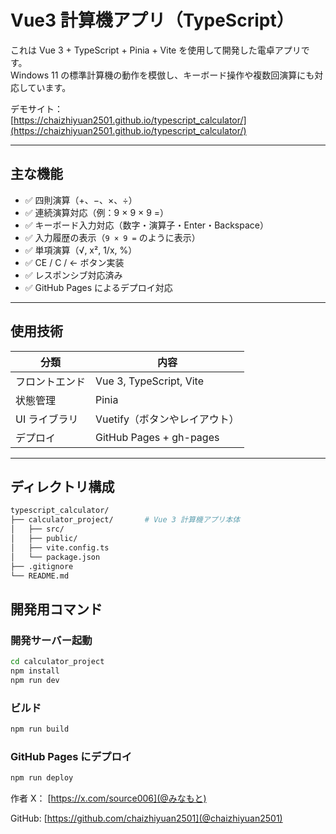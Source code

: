 # Vue3 計算機アプリ（TypeScript）

これは Vue 3 + TypeScript + Pinia + Vite を使用して開発した電卓アプリです。  
Windows 11 の標準計算機の動作を模倣し、キーボード操作や複数回演算にも対応しています。

デモサイト：  
 [https://chaizhiyuan2501.github.io/typescript_calculator/](https://chaizhiyuan2501.github.io/typescript_calculator/)

---

## 主な機能

- ✅ 四則演算（+、−、×、÷）
- ✅ 連続演算対応（例：9 × 9 × 9 =）
- ✅ キーボード入力対応（数字・演算子・Enter・Backspace）
- ✅ 入力履歴の表示（`9 × 9 =` のように表示）
- ✅ 単項演算（√, x², 1/x, %）
- ✅ CE / C / ← ボタン実装
- ✅ レスポンシブ対応済み
- ✅ GitHub Pages によるデプロイ対応

---



## 使用技術

| 分類         | 内容                       |
|--------------|----------------------------|
| フロントエンド | Vue 3, TypeScript, Vite     |
| 状態管理     | Pinia                      |
| UI ライブラリ | Vuetify（ボタンやレイアウト） |
| デプロイ     | GitHub Pages + gh-pages    |

---

## ディレクトリ構成

```bash
typescript_calculator/
├── calculator_project/       # Vue 3 計算機アプリ本体
│   ├── src/
│   ├── public/
│   ├── vite.config.ts
│   └── package.json
├── .gitignore
└── README.md
```

## 開発用コマンド
### 開発サーバー起動
```bash
cd calculator_project
npm install
npm run dev
```

### ビルド
```bash
npm run build
```

### GitHub Pages にデプロイ
```bash
npm run deploy
```

作者
X： [https://x.com/source006](@みなもと)

GitHub: [https://github.com/chaizhiyuan2501](@chaizhiyuan2501)
